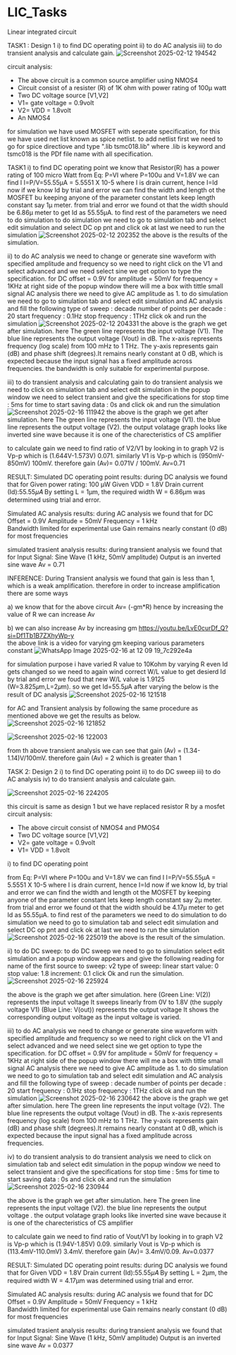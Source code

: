 # LIC_Tasks
Linear integrated circuit 


TASK1 :
Design 1
        i) to find DC operating point
        ii) to do AC analysis
        iii) to do transient analysis and calculate gain.
![Screenshot 2025-02-12 194542](https://github.com/user-attachments/assets/98fd84ea-4e0f-40a0-a52f-e8323b9089a1)
 
circuit analysis:
* The above circuit is a common source amplifier using NMOS4
* Circuit consist of a resister (R) of 1K ohm with power rating of 100µ  watt
* Two DC voltage source [V1,V2]
* V1= gate voltage = 0.9volt
* V2= VDD = 1.8volt
* An NMOS4

for simulation we have used MOSFET with seperate specification, for this we have used net list known as spice netlist.
to add netlist first we need to go for spice directiove and type ".lib tsmc018.lib" where .lib  is keyword and tsmc018 is the PDf file name with all specification.

TASK1
i) to find DC operating point 
  we know that Resistor(R) has a power rating of 100 micro Watt 
  from Eq: P=VI
  where P=100u and V=1.8V we can find I 
  I=P/V=55.55µA = 5.5551 X 10-5
  where I is drain current, hence I=Id
  now if we know Id by trial and error we can find the width and length ot the MOSFET bu keeping anyone of the parameter constant
  lets keep length constant say 1µ meter. from trial and error we found ot that the width should be 6.86µ meter to get Id as 55.55µA.
  to find rest of the parameters we need to do simulation 
  to do simulation we need to go to simulation tab and select edit simulation and select DC op pnt and click ok 
  at last we need to run the simulation 
  ![Screenshot 2025-02-12 202352](https://github.com/user-attachments/assets/6229cd2c-ae6d-4e29-a4f8-a1738ff835fb)
  the above is the results of the simulation.

ii) to do AC analysis
  we need to change or generate sine waveform with specified amplitude and frequency 
  so we need to right click on the V1 and select advanced and we need select sine we get option to type the specification.
  for DC offset = 0.9V
  for amplitude = 50mV
  for frequency = 1KHz
  at right side of the popup window there will me a box with tittle small signal AC analysis there we need to give AC amplitude as 1.
   to do simulation we need to go to simulation tab and select edit simulation and AC analysis and fill the following
type of sweep : decade
number of points per decade : 20
start frequency : 0.1Hz
stop frequency : 1THz
  click ok and run the simulation 
  ![Screenshot 2025-02-12 204331](https://github.com/user-attachments/assets/3613296c-bffc-4f41-b146-4acc5a1f342e)
  the above is the graph we get after simulation.
  here
  The green line represents the input voltage (V1).
  The blue line represents the output voltage (Vout) in dB.
  The x-axis represents frequency (log scale) from 100 mHz to 1 THz. 
  The y-axis represents gain (dB) and phase shift (degrees).It remains nearly constant at 0 dB, which is expected because the input signal has a fixed amplitude across frequencies.
   the bandwidth is only suitable for experimental purpose.     

iii) to do transient analysis and calculating gain
   to do transient analysis we need to click on simulation tab and select edit simulation in the popup window we need to select transient and give the specifications 
   for stop time : 5ms
   for time to start saving data : 0s
   and click ok and run the simulation 
   ![Screenshot 2025-02-16 111942](https://github.com/user-attachments/assets/c618dfb2-b0b3-43bd-aa3b-b331f8e4217d)
   the above is the graph we get after simulation.
   here
   The green line represents the input voltage (V1).
   the blue line represents the output voltage (V2).
   the output volatage graph looks like inverted sine wave because it is one of the charecteristics of CS amplifier

   to calculate gain we need to find ratio of V2/V1
   by looking in to graph V2 is Vp-p which is (1.644V-1.573V) 0.071.
   similarly V1 is Vp-p which is (950mV-850mV) 100mV.
   therefore gain (Av)= 0.071V / 100mV.
   Av=0.71


   RESULT:
   Simulated DC operating point results: 
   during DC analysis we found that for 
   Given power rating: 100 µW
   Given VDD = 1.8V
   Drain current (Id):55.55𝜇𝐴
   By setting L = 1µm, the required width W = 6.86µm was determined using trial and error.


   Simulated AC analysis results:
   during AC analysis we found that for 
   DC Offset = 0.9V
   Amplitude = 50mV
   Frequency = 1 kHz    
   Bandwidth limited for experimental use
   Gain remains nearly constant (0 dB) for most frequencies


   simulated trasient analysis results:
   during transient analysis we found that for 
   Input Signal: Sine Wave (1 kHz, 50mV amplitude)
   Output is an inverted sine wave 
   Av = 0.71


   INFERENCE:
   During Transient analysis we found that gain is less than 1, which is a weak amplification. 
   therefore in order to increase amplification there are some ways 
   
   a) we know that for the above circuit Av= (-gm*R)
      hence by increasing the value of R we can increase Av

   b) we can also increase Av by increasing gm
      https://youtu.be/LvE0curDf_Q?si=Df1Tb1B7ZXhyWp-y   
      the above link is a video for varying gm keeping various parameters constant 
      ![WhatsApp Image 2025-02-16 at 12 09 19_7c292e4a](https://github.com/user-attachments/assets/06245cdd-c62b-47d8-bd91-e7768a670407)

 
 for simulation purpose i have varied R value to 10Kohm 
 by varying R even Id gets changed so we need to again wind correct W/L value to get desierd Id
 by trial and error we foud that new W/L value is 1.9125 (W=3.825𝜇m,L=2𝜇m). so we get Id=55.5𝜇A
 after varying the below is the result of DC analysis
 ![Screenshot 2025-02-16 121518](https://github.com/user-attachments/assets/83c6f8ae-c9a2-4ecb-b537-d7c47f0572f6)

 for AC and Transient analysis by following the same procedure as mentioned above we get the results as below.
 ![Screenshot 2025-02-16 121852](https://github.com/user-attachments/assets/ecb9f0aa-baa9-4138-bc9f-fbec58b8989c)



 ![Screenshot 2025-02-16 122003](https://github.com/user-attachments/assets/2da770cf-f147-4d5c-aeff-b8a053958edb)


  from th above transient analysis we can see that gain (Av) = (1.34-1.14)V/100mV.
  therefore gain (Av) = 2
  which is greater than 1








TASK 2:
Design 2
        i) to find DC operating point
        ii) to do DC sweep
        iii) to do AC analysis
        iv) to do transient analysis and calculate gain.

![Screenshot 2025-02-16 224205](https://github.com/user-attachments/assets/b97a5825-2f05-4a29-a873-6939c21a00d9)


this circuit is same as design 1 but we have replaced resistor R by a mosfet 
circuit analysis:
* The above circuit consist of NMOS4 and PMOS4
* Two DC voltage source [V1,V2]
* V2= gate voltage = 0.9volt
* V1= VDD = 1.8volt
 

i) to find DC operating point 

  from Eq: P=VI
  where P=100u and V=1.8V we can find I 
  I=P/V=55.55µA = 5.5551 X 10-5
  where I is drain current, hence I=Id
  now if we know Id, by trial and error we can find the width and length ot the MOSFET by keeping anyone of the parameter constant
  lets keep length constant say 2µ meter. from trial and error we found ot that the width should be 4.17µ meter to get Id as 55.55µA.
  to find rest of the parameters we need to do simulation 
  to do simulation we need to go to simulation tab and select edit simulation and select DC op pnt and click ok 
  at last we need to run the simulation
  ![Screenshot 2025-02-16 225019](https://github.com/user-attachments/assets/cb6f05df-b2ba-47fa-b222-20826006b5ea)
  the above is the result of the simulation.



ii) to do DC sweep:
  to do DC sweep we need to go to simulation select edit simulation and  a popup window appears and give the following reading
  for name of the first source to sweep: v2
  type of sweep: linear
  start value: 0
  stop value: 1.8
  increment: 0.1
  click Ok and run the simulation. 
  ![Screenshot 2025-02-16 225924](https://github.com/user-attachments/assets/50f9ba51-1f9e-43e6-9353-8051b1d19811)

  the above is the graph we get after simulation.
  here (Green Line: V(2)) represents the input voltage 
  It sweeps linearly from 0V to 1.8V (the supply voltage V1)
  (Blue Line: V(out)) represents the output voltage It shows the corresponding output voltage as the input voltage is varied.


  iii) to do AC analysis
   we need to change or generate sine waveform with specified amplitude and frequency 
  so we need to right click on the V1 and select advanced and we need select sine we get option to type the specification.
  for DC offset = 0.9V
  for amplitude = 50mV
  for frequency = 1KHz
  at right side of the popup window there will me a box with tittle small signal AC analysis there we need to give AC amplitude as 1.
   to do simulation we need to go to simulation tab and select edit simulation and AC analysis and fill the following
type of sweep : decade
number of points per decade : 20
start frequency : 0.1Hz
stop frequency : 1THz
  click ok and run the simulation 
  ![Screenshot 2025-02-16 230642](https://github.com/user-attachments/assets/f976525b-77b1-403f-9fcd-5deaa26954ed)
  the above is the graph we get after simulation.
  here
  The green line represents the input voltage (V2).
  The blue line represents the output voltage (Vout) in dB.
  The x-axis represents frequency (log scale) from 100 mHz to 1 THz. 
  The y-axis represents gain (dB) and phase shift (degrees).It remains nearly constant at 0 dB, which is expected because the input signal has a fixed amplitude across frequencies.



 iv) to do transient analysis
  to do transient analysis we need to click on simulation tab and select edit simulation in the popup window we need to select transient and give the specifications 
   for stop time : 5ms
   for time to start saving data : 0s
   and click ok and run the simulation
   ![Screenshot 2025-02-16 230944](https://github.com/user-attachments/assets/492d6f1c-b03d-4dc9-b3a5-e74d90a08c0e)

   the above is the graph we get after simulation.
   here
   The green line represents the input voltage (V2).
   the blue line represents the output voltage .
   the output volatage graph looks like inverted sine wave because it is one of the charecteristics of CS amplifier

   to calculate gain we need to find ratio of Vout/V1
   by looking in to graph V2 is Vp-p which is (1.94V-1.85V) 0.09.
   similarly Vout is Vp-p which is (113.4mV-110.0mV) 3.4mV.
   therefore gain (Av)= 3.4mV/0.09.
   Av=0.0377


 
  RESULT:
   Simulated DC operating point results: 
   during DC analysis we found that for 
   Given VDD = 1.8V
   Drain current (Id):55.55𝜇𝐴
   By setting L = 2µm, the required width W = 4.17µm was determined using trial and error.


   Simulated AC analysis results:
   during AC analysis we found that for 
   DC Offset = 0.9V
   Amplitude = 50mV
   Frequency = 1 kHz    
   Bandwidth limited for experimental use
   Gain remains nearly constant (0 dB) for most frequencies


   simulated trasient analysis results:
   during transient analysis we found that for 
   Input Signal: Sine Wave (1 kHz, 50mV amplitude)
   Output is an inverted sine wave 
   Av = 0.0377

    



